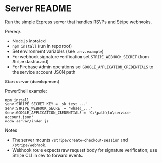 # Server README

Run the simple Express server that handles RSVPs and Stripe webhooks.

Prereqs
- Node.js installed
- `npm install` (run in repo root)
- Set environment variables (see `.env.example`)
- For webhook signature verification set `STRIPE_WEBHOOK_SECRET` (from Stripe dashboard)
- For Firebase Admin operations set `GOOGLE_APPLICATION_CREDENTIALS` to the service account JSON path

Start server (development)

PowerShell example:

    npm install
    $env:STRIPE_SECRET_KEY = 'sk_test_...'
    $env:STRIPE_WEBHOOK_SECRET = 'whsec_...'
    $env:GOOGLE_APPLICATION_CREDENTIALS = 'C:\path\to\service-account.json'
    node server/index.js

Notes
- The server mounts `/stripe/create-checkout-session` and `/stripe/webhook`.
- Webhook route expects raw request body for signature verification; use Stripe CLI in dev to forward events.
